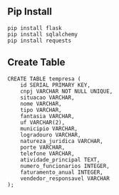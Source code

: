 ## Pip Install
    pip install flask
    pip install sqlalchemy
    pip install requests

## Create Table
    CREATE TABLE tempresa (
        id SERIAL PRIMARY KEY,
        cnpj VARCHAR NOT NULL UNIQUE,
        situacao VARCHAR,
        nome VARCHAR,
        tipo VARCHAR,
        fantasia VARCHAR,
        uf VARCHAR(2),
        municipio VARCHAR,
        logradouro VARCHAR,
        natureza_juridica VARCHAR,
        porte VARCHAR,
        telefone VARCHAR,
        atividade_principal TEXT,
        numero_funcionarios INTEGER,
        faturamento_anual INTEGER,
        vendedor_responsavel VARCHAR
    );
